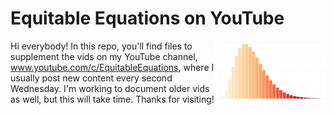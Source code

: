 # Equitable Equations on YouTube

<img src="rusty_logo.png" align="right" height="100" />

Hi everybody! In this repo, you'll find files to supplement the vids on my YouTube channel, www.youtube.com/c/EquitableEquations, where I usually post new content every second Wednesday. I'm working to document older vids as well, but this will take time. Thanks for visiting!

